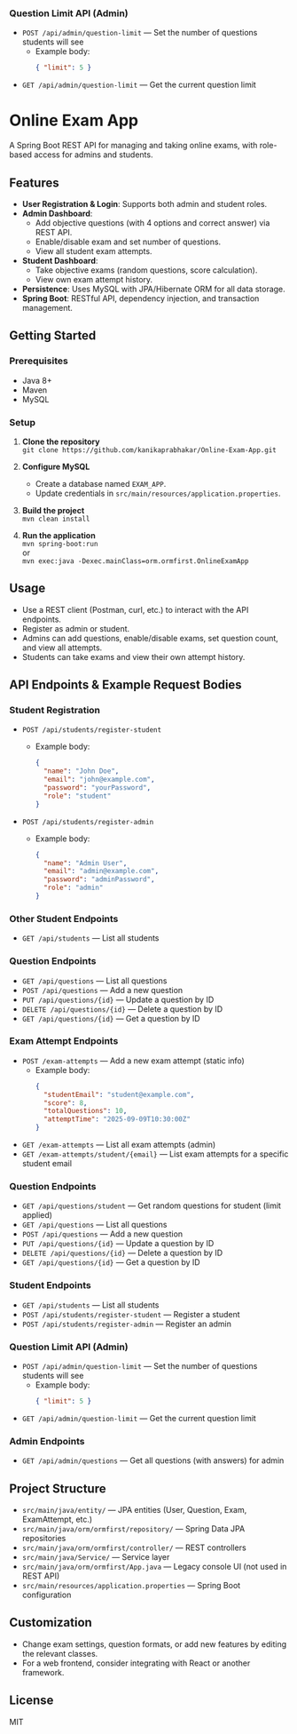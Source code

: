### Question Limit API (Admin)
- `POST /api/admin/question-limit` — Set the number of questions students will see
  - Example body:
    ```json
    { "limit": 5 }
    ```
- `GET /api/admin/question-limit` — Get the current question limit
# Online Exam App

A Spring Boot REST API for managing and taking online exams, with role-based access for admins and students.

## Features

- **User Registration & Login**: Supports both admin and student roles.
- **Admin Dashboard**:
  - Add objective questions (with 4 options and correct answer) via REST API.
  - Enable/disable exam and set number of questions.
  - View all student exam attempts.
- **Student Dashboard**:
  - Take objective exams (random questions, score calculation).
  - View own exam attempt history.
- **Persistence**: Uses MySQL with JPA/Hibernate ORM for all data storage.
- **Spring Boot**: RESTful API, dependency injection, and transaction management.

## Getting Started

### Prerequisites

- Java 8+
- Maven
- MySQL

### Setup

1. **Clone the repository**  
   `git clone https://github.com/kanikaprabhakar/Online-Exam-App.git`

2. **Configure MySQL**  
   - Create a database named `EXAM_APP`.
   - Update credentials in `src/main/resources/application.properties`.

3. **Build the project**  
   `mvn clean install`

4. **Run the application**  
   `mvn spring-boot:run`  
   or  
   `mvn exec:java -Dexec.mainClass=orm.ormfirst.OnlineExamApp`

## Usage

- Use a REST client (Postman, curl, etc.) to interact with the API endpoints.
- Register as admin or student.
- Admins can add questions, enable/disable exams, set question count, and view all attempts.
- Students can take exams and view their own attempt history.

## API Endpoints & Example Request Bodies

### Student Registration

- `POST /api/students/register-student`
  - Example body:
    ```json
    {
      "name": "John Doe",
      "email": "john@example.com",
      "password": "yourPassword",
      "role": "student"
    }
    ```

- `POST /api/students/register-admin`
  - Example body:
    ```json
    {
      "name": "Admin User",
      "email": "admin@example.com",
      "password": "adminPassword",
      "role": "admin"
    }
    ```

### Other Student Endpoints
- `GET /api/students` — List all students

### Question Endpoints
- `GET /api/questions` — List all questions
- `POST /api/questions` — Add a new question
- `PUT /api/questions/{id}` — Update a question by ID
- `DELETE /api/questions/{id}` — Delete a question by ID
- `GET /api/questions/{id}` — Get a question by ID


### Exam Attempt Endpoints
- `POST /exam-attempts` — Add a new exam attempt (static info)
  - Example body:
    ```json
    {
      "studentEmail": "student@example.com",
      "score": 8,
      "totalQuestions": 10,
      "attemptTime": "2025-09-09T10:30:00Z"
    }
    ```
- `GET /exam-attempts` — List all exam attempts (admin)
- `GET /exam-attempts/student/{email}` — List exam attempts for a specific student email

### Question Endpoints
- `GET /api/questions/student` — Get random questions for student (limit applied)
- `GET /api/questions` — List all questions
- `POST /api/questions` — Add a new question
- `PUT /api/questions/{id}` — Update a question by ID
- `DELETE /api/questions/{id}` — Delete a question by ID
- `GET /api/questions/{id}` — Get a question by ID

### Student Endpoints
- `GET /api/students` — List all students
- `POST /api/students/register-student` — Register a student
- `POST /api/students/register-admin` — Register an admin

### Question Limit API (Admin)
- `POST /api/admin/question-limit` — Set the number of questions students will see
  - Example body:
    ```json
    { "limit": 5 }
    ```
- `GET /api/admin/question-limit` — Get the current question limit

### Admin Endpoints
- `GET /api/admin/questions` — Get all questions (with answers) for admin

## Project Structure

- `src/main/java/entity/` — JPA entities (User, Question, Exam, ExamAttempt, etc.)
- `src/main/java/orm/ormfirst/repository/` — Spring Data JPA repositories
- `src/main/java/orm/ormfirst/controller/` — REST controllers
- `src/main/java/Service/` — Service layer
- `src/main/java/orm/ormfirst/App.java` — Legacy console UI (not used in REST API)
- `src/main/resources/application.properties` — Spring Boot configuration

## Customization

- Change exam settings, question formats, or add new features by editing the relevant classes.
- For a web frontend, consider integrating with React or another framework.

## License

MIT




